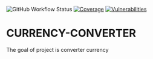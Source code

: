 ![GitHub Workflow Status](https://img.shields.io/github/workflow/status/thukabjj/CURRENCY-CONVERTER/CI-CD-PRODUCTION)
[![Coverage](https://sonarcloud.io/api/project_badges/measure?project=thukabjj_CURRENCY-CONVERTER&metric=coverage)](https://sonarcloud.io/dashboard?id=thukabjj_CURRENCY-CONVERTER)
[![Vulnerabilities](https://sonarcloud.io/api/project_badges/measure?project=thukabjj_CURRENCY-CONVERTER&metric=vulnerabilities)](https://sonarcloud.io/dashboard?id=thukabjj_CURRENCY-CONVERTER)

# CURRENCY-CONVERTER
The goal of project is converter currency
